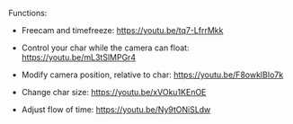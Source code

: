Functions: 

- Freecam and timefreeze: https://youtu.be/tq7-LfrrMkk 
- Control your char while the camera can float: https://youtu.be/mL3tSlMPGr4

- Modify camera position, relative to char: https://youtu.be/F8owklBIo7k
- Change char size: https://youtu.be/xVOku1KEnOE

- Adjust flow of time: https://youtu.be/Ny9tONiSLdw
